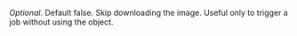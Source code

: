 *Optional*. Default false. Skip downloading the image. Useful only to trigger a job without using the object.
